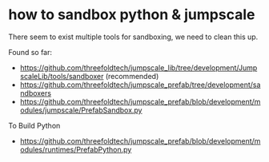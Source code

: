 
# how to sandbox python & jumpscale

There seem to exist multiple tools for sandboxing, we need to clean this up.

Found so far:

- https://github.com/threefoldtech/jumpscale_lib/tree/development/JumpscaleLib/tools/sandboxer (recommended)
- https://github.com/threefoldtech/jumpscale_prefab/tree/development/sandboxers
- https://github.com/threefoldtech/jumpscale_prefab/blob/development/modules/jumpscale/PrefabSandbox.py

To Build Python

- https://github.com/threefoldtech/jumpscale_prefab/blob/development/modules/runtimes/PrefabPython.py



